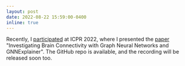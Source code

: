 ```yaml
---
layout: post
date: 2022-08-22 15:59:00-0400
inline: true
---
```


Recently, I [participated](/assets/pdf/icpr2022.pdf) at ICPR 2022, where I presented the [paper](/publications/) "Investigating Brain Connectivity with Graph Neural Networks and GNNExplainer". The GitHub repo is available, and the recording will be released soon too.
